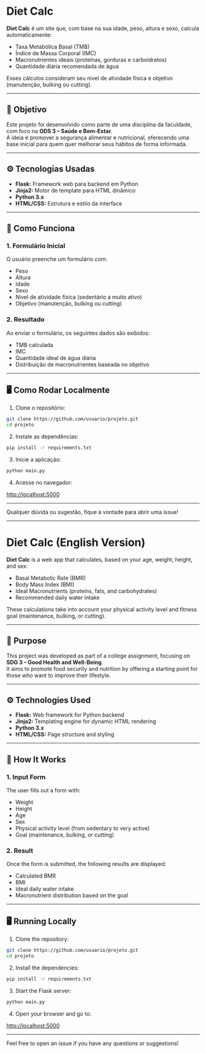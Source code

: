 # Diet Calc

**Diet Calc** é um site que, com base na sua idade, peso, altura e sexo, calcula automaticamente:

- Taxa Metabólica Basal (TMB)
- Índice de Massa Corporal (IMC)
- Macronutrientes ideais (proteínas, gorduras e carboidratos)
- Quantidade diária recomendada de água

Esses cálculos consideram seu nível de atividade física e objetivo (manutenção, bulking ou cutting).

---

## 🌟 Objetivo

Este projeto foi desenvolvido como parte de uma disciplina da faculdade, com foco na **ODS 3 – Saúde e Bem-Estar**.  
A ideia é promover a segurança alimentar e nutricional, oferecendo uma base inicial para quem quer melhorar seus hábitos de forma informada.

---

## ⚙️ Tecnologias Usadas

- **Flask:** Framework web para backend em Python  
- **Jinja2:** Motor de template para HTML dinâmico  
- **Python 3.x**  
- **HTML/CSS:** Estrutura e estilo da interface

---

## 🚀 Como Funciona

### 1. Formulário Inicial
O usuário preenche um formulário com:

- Peso  
- Altura  
- Idade  
- Sexo  
- Nível de atividade física (sedentário a muito ativo)  
- Objetivo (manutenção, bulking ou cutting)

### 2. Resultado
Ao enviar o formulário, os seguintes dados são exibidos:

- TMB calculada  
- IMC  
- Quantidade ideal de água diária  
- Distribuição de macronutrientes baseada no objetivo

---

## 🖥️ Como Rodar Localmente

1. Clone o repositório:

```bash
git clone https://github.com/usuario/projeto.git
cd projeto
```

2. Instale as dependências:

```bash
pip install -r requirements.txt
```

3. Inicie a aplicação:

```bash
python main.py
```

4. Acesse no navegador:

[http://localhost:5000](http://localhost:5000)

---

Qualquer dúvida ou sugestão, fique à vontade para abrir uma issue!

---

# Diet Calc (English Version)

**Diet Calc** is a web app that calculates, based on your age, weight, height, and sex:

- Basal Metabolic Rate (BMR)
- Body Mass Index (BMI)
- Ideal Macronutrients (proteins, fats, and carbohydrates)
- Recommended daily water intake

These calculations take into account your physical activity level and fitness goal (maintenance, bulking, or cutting).

---

## 🌟 Purpose

This project was developed as part of a college assignment, focusing on **SDG 3 – Good Health and Well-Being**.  
It aims to promote food security and nutrition by offering a starting point for those who want to improve their lifestyle.

---

## ⚙️ Technologies Used

- **Flask:** Web framework for Python backend  
- **Jinja2:** Templating engine for dynamic HTML rendering  
- **Python 3.x**  
- **HTML/CSS:** Page structure and styling

---

## 🚀 How It Works

### 1. Input Form
The user fills out a form with:

- Weight  
- Height  
- Age  
- Sex  
- Physical activity level (from sedentary to very active)  
- Goal (maintenance, bulking, or cutting)

### 2. Result
Once the form is submitted, the following results are displayed:

- Calculated BMR  
- BMI  
- Ideal daily water intake  
- Macronutrient distribution based on the goal

---

## 🖥️ Running Locally

1. Clone the repository:

```bash
git clone https://github.com/usuario/projeto.git
cd projeto
```

2. Install the dependencies:

```bash
pip install -r requirements.txt
```

3. Start the Flask server:

```bash
python main.py
```

4. Open your browser and go to:

[http://localhost:5000](http://localhost:5000)

---

Feel free to open an issue if you have any questions or suggestions!

